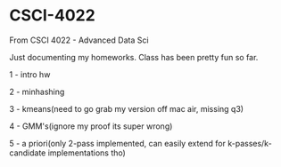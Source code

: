 # CSCI-4022
From CSCI 4022 - Advanced Data Sci

Just documenting my homeworks. Class has been pretty fun so far.

1 - intro hw 

2 - minhashing

3 - kmeans(need to go grab my version off mac air, missing q3)

4 - GMM's(ignore my proof its super wrong)

5 - a priori(only 2-pass implemented, can easily extend for k-passes/k-candidate implementations tho)
